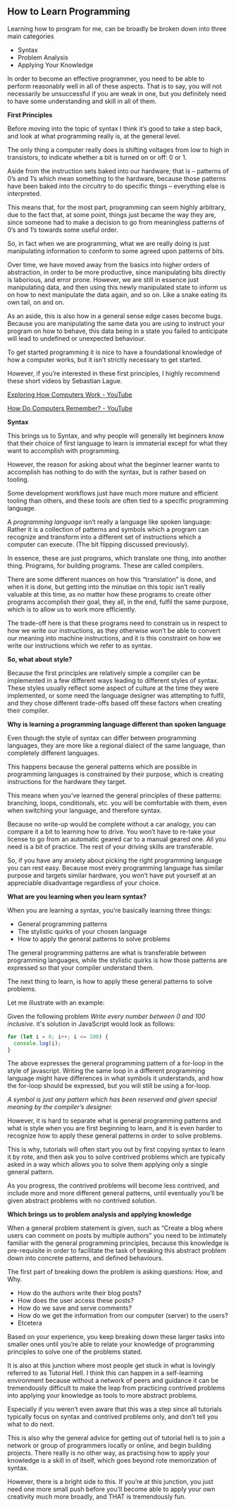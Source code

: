 ## How to Learn Programming

Learning how to program for me, can be broadly be broken down into three main categories

- Syntax  
- Problem Analysis  
- Applying Your Knowledge  

In order to become an effective programmer, you need to be able to perform reasonably well in all of these aspects. That is to say, you will not necessarily be unsuccessful if you are weak in one, but you definitely need to have some understanding and skill in all of them.

**First Principles**

Before moving into the topic of syntax I think it’s good to take a step back, and look at what programming really is, at the general level.

The only thing a computer really does is shifting voltages from low to high in transistors, to indicate whether a bit is turned on or off: 0 or 1.

Aside from the instruction sets baked into our hardware; that is – patterns of 0’s and 1’s which mean something to the hardware, because those patterns have been baked into the circuitry to do specific things – everything else is interpreted.

This means that, for the most part, programming can seem highly arbitrary, due to the fact that, at some point, things just became the way they are, since someone had to make a decision to go from meaningless patterns of 0’s and 1’s towards some useful order.

So, in fact when we are programming, what we are really doing is just manipulating information to conform to some agreed upon patterns of bits.

Over time, we have moved away from the basics into higher orders of abstraction, in order to be more productive, since manipulating bits directly is laborious, and error prone. However, we are still in essence just manipulating data, and then using this newly manipulated state to inform us on how to next manipulate the data again, and so on. Like a snake eating its own tail, on and on.

As an aside, this is also how in a general sense edge cases become bugs. Because you are manipulating the same data you are using to instruct your program on how to behave, this data being in a state you failed to anticipate will lead to undefined or unexpected behaviour.

To get started programming it is nice to have a foundational knowledge of how a computer works, but it isn’t strictly necessary to get started.

However, if you’re interested in these first principles, I highly recommend these short videos by Sebastian Lague.

[Exploring How Computers Work - YouTube](https://www.youtube.com/watch?v=QZwneRb-zqA)

[How Do Computers Remember? - YouTube](https://www.youtube.com/watch?v=I0-izyq6q5s)

**Syntax**

This brings us to Syntax, and why people will generally let beginners know that their choice of first language to learn is immaterial except for what they want to accomplish with programming.

However, the reason for asking about what the beginner learner wants to accomplish has nothing to do with the syntax, but is rather based on tooling.

Some development workflows just have much more mature and efficient tooling than others, and these tools are often tied to a specific programming language.

A _programming language_ isn’t really a language like spoken language: Rather it is a collection of patterns and symbols which a program can recognize and transform into a different set of instructions which a computer can execute. (The bit flipping discussed previously).

In essence, these are just programs, which translate one thing, into another thing. Programs, for building programs. These are called compilers.

There are some different nuances on how this “translation” is done, and when it is done, but getting into the minutiae on this topic isn’t really valuable at this time, as no matter how these programs to create other programs accomplish their goal, they all, in the end, fulfil the same purpose, which is to allow us to work more efficiently.

The trade-off here is that these programs need to constrain us in respect to how we write our instructions, as they otherwise won’t be able to convert our meaning into machine instructions, and it is this constraint on how we write our instructions which we refer to as syntax.

**So, what about style?**

Because the first principles are relatively simple a compiler can be implemented in a few different ways leading to different styles of syntax. These styles usually reflect some aspect of culture at the time they were implemented, or some need the language designer was attempting to fulfil, and they chose different trade-offs based off these factors when creating their compiler.

**Why is learning a programming language different than spoken language**

Even though the style of syntax can differ between programming languages, they are more like a regional dialect of the same language, than completely different languages.

This happens because the general patterns which are possible in programming languages is constrained by their purpose, which is creating instructions for the hardware they target.

This means when you’ve learned the general principles of these patterns: branching, loops, conditionals, etc. you will be comfortable with them, even when switching your language, and therefore syntax.

Because no write-up would be complete without a car analogy, you can compare it a bit to learning how to drive. You won’t have to re-take your license to go from an automatic geared car to a manual geared one. All you need is a bit of practice. The rest of your driving skills are transferable.

So, if you have any anxiety about picking the right programming language you can rest easy. Because most every programming language has similar purpose and targets similar hardware, you won’t have put yourself at an appreciable disadvantage regardless of your choice.

**What are you learning when you learn syntax?**

When you are learning a syntax, you’re basically learning three things:

- General programming patterns  
- The stylistic quirks of your chosen language  
- How to apply the general patterns to solve problems  

The general programming patterns are what is transferable between programming languages, while the stylistic quirks is how those patterns are expressed so that your compiler understand them.

The next thing to learn, is how to apply these general patterns to solve problems.

Let me illustrate with an example:

Given the following problem _Write every number between 0 and 100 inclusive._ it's solution in JavaScript would look as follows:

```js
for (let i = 0; i++; i <= 100) {
  console.log(i);
}
```

The above expresses the general programming pattern of a for-loop in the style of javascript. Writing the same loop in a different programming language might have differences in what symbols it understands, and how the for-loop should be expressed, but you will still be using a for-loop.

*A symbol is just any pattern which has been reserved and given special meaning by the compiler’s designer.*

However, it is hard to separate what is general programming patterns and what is style when you are first beginning to learn, and it is even harder to recognize how to apply these general patterns in order to solve problems.

This is why, tutorials will often start you out by first copying syntax to learn it by rote, and then ask you to solve contrived problems which are typically asked in a way which allows you to solve them applying only a single general pattern.

As you progress, the contrived problems will become less contrived, and include more and more different general patterns, until eventually you’ll be given abstract problems with no contrived solution.

**Which brings us to problem analysis and applying knowledge**

When a general problem statement is given, such as “Create a blog where users can comment on posts by multiple authors” you need to be intimately familiar with the general programming principles, because this knowledge is pre-requisite in order to facilitate the task of breaking this abstract problem down into concrete patterns, and defined behaviours.

The first part of breaking down the problem is asking questions: How, and Why.

-	How do the authors write their blog posts?  
-	How does the user access these posts?  
-	How do we save and serve comments?  
-	How do we get the information from our computer (server) to the users?  
-	Etcetera  

Based on your experience, you keep breaking down these larger tasks into smaller ones until you’re able to relate your knowledge of programming principles to solve one of the problems stated.

It is also at this junction where most people get stuck in what is lovingly referred to as Tutorial Hell. I think this can happen in a self-learning environment because without a network of peers and guidance it can be tremendously difficult to make the leap from practicing contrived problems into applying your knowledge as tools to more abstract problems.

Especially if you weren’t even aware that this was a step since all tutorials typically focus on syntax and contrived problems only, and don’t tell you what to do next.

This is also why the general advice for getting out of tutorial hell is to join a network or group of programmers locally or online, and begin building projects. There really is no other way, as practising how to apply your knowledge is a skill in of itself, which goes beyond rote memorization of syntax.

However, there is a bright side to this. If you’re at this junction, you just need one more small push before you’ll become able to apply your own creativity much more broadly, and THAT is tremendously fun.

